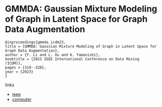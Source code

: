 # GMMDA: Gaussian Mixture Modeling of Graph in Latent Space for Graph Data Augmentation

```
@inproceedings{gmmda_icdm23,
title = {GMMDA: Gaussian Mixture Modeling of Graph in Latent Space for Graph Data Augmentation},
author = {Y. Li and L. Xu and K. Yamanishi},
booktitle = {2023 IEEE International Conference on Data Mining (ICDM)},
pages = {319--328},
year = {2023}
}
```

links
- [ieee](https://doi.org/10.1109/ICDM58522.2023.00041)
- [computer](https://doi.ieeecomputersociety.org/10.1109/ICDM58522.2023.00041)
